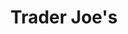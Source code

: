 ---
title: "Trader Joe's"
url: /manhattan-beach/trader-joes-rosecrans-boulevard/
shop: Supermarkt
---